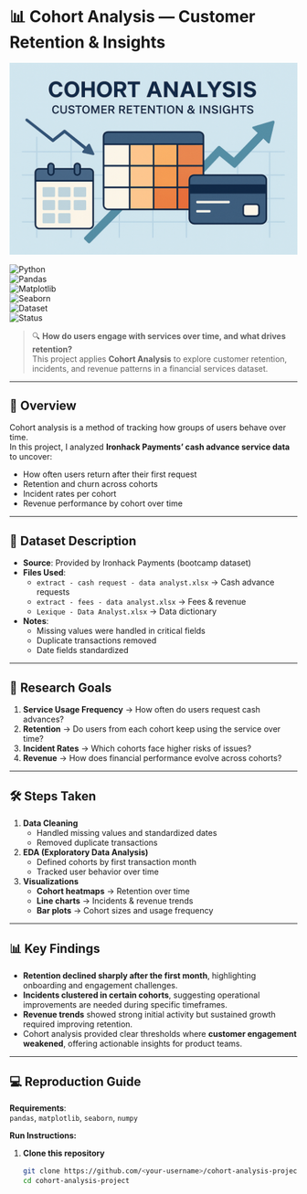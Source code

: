 # 📊 Cohort Analysis — Customer Retention & Insights  

<p align="center">
  <img src="https://github.com/sergie-o/cohort-analysis-ironhack-payments/blob/main/39334A14-0356-4F1E-8522-43B06C9BEF30.png" width="800">
</p>

![Python](https://img.shields.io/badge/Python-3.9%2B-blue.svg)  
![Pandas](https://img.shields.io/badge/Library-Pandas-orange.svg)  
![Matplotlib](https://img.shields.io/badge/Library-Matplotlib-yellow.svg)  
![Seaborn](https://img.shields.io/badge/Library-Seaborn-lightblue.svg)  
![Dataset](https://img.shields.io/badge/Data-Ironhack%20Payments-blueviolet.svg)  
![Status](https://img.shields.io/badge/Status-Completed-brightgreen.svg)  

> 🔍 **How do users engage with services over time, and what drives retention?**  
> This project applies **Cohort Analysis** to explore customer retention, incidents, and revenue patterns in a financial services dataset.  

---

## 📌 Overview  
Cohort analysis is a method of tracking how groups of users behave over time.  
In this project, I analyzed **Ironhack Payments’ cash advance service data** to uncover:  
- How often users return after their first request  
- Retention and churn across cohorts  
- Incident rates per cohort  
- Revenue performance by cohort over time  

---

## 📂 Dataset Description  
- **Source**: Provided by Ironhack Payments (bootcamp dataset)  
- **Files Used**:  
  - `extract - cash request - data analyst.xlsx` → Cash advance requests  
  - `extract - fees - data analyst.xlsx` → Fees & revenue  
  - `Lexique - Data Analyst.xlsx` → Data dictionary  
- **Notes**:  
  - Missing values were handled in critical fields  
  - Duplicate transactions removed  
  - Date fields standardized  

---

## 🎯 Research Goals  
1. **Service Usage Frequency** → How often do users request cash advances?  
2. **Retention** → Do users from each cohort keep using the service over time?  
3. **Incident Rates** → Which cohorts face higher risks of issues?  
4. **Revenue** → How does financial performance evolve across cohorts?  

---

## 🛠 Steps Taken  
1. **Data Cleaning**  
   - Handled missing values and standardized dates  
   - Removed duplicate transactions  
2. **EDA (Exploratory Data Analysis)**  
   - Defined cohorts by first transaction month  
   - Tracked user behavior over time  
3. **Visualizations**  
   - **Cohort heatmaps** → Retention over time  
   - **Line charts** → Incidents & revenue trends  
   - **Bar plots** → Cohort sizes and usage frequency  

---

## 📊 Key Findings  
- **Retention declined sharply after the first month**, highlighting onboarding and engagement challenges.  
- **Incidents clustered in certain cohorts**, suggesting operational improvements are needed during specific timeframes.  
- **Revenue trends** showed strong initial activity but sustained growth required improving retention.  
- Cohort analysis provided clear thresholds where **customer engagement weakened**, offering actionable insights for product teams.  

---

## 💻 Reproduction Guide  
**Requirements**:  
`pandas`, `matplotlib`, `seaborn`, `numpy`  

**Run Instructions:**  
1. **Clone this repository**  
   ```bash
   git clone https://github.com/<your-username>/cohort-analysis-project.git
   cd cohort-analysis-project
